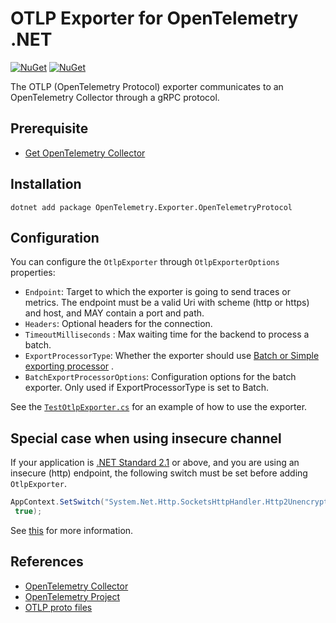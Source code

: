 # OTLP Exporter for OpenTelemetry .NET

[![NuGet](https://img.shields.io/nuget/v/OpenTelemetry.Exporter.OpenTelemetryProtocol.svg)](https://www.nuget.org/packages/OpenTelemetry.Exporter.OpenTelemetryProtocol)
[![NuGet](https://img.shields.io/nuget/dt/OpenTelemetry.Exporter.OpenTelemetryProtocol.svg)](https://www.nuget.org/packages/OpenTelemetry.Exporter.OpenTelemetryProtocol)

The OTLP (OpenTelemetry Protocol) exporter communicates to an OpenTelemetry
Collector through a gRPC protocol.

## Prerequisite

* [Get OpenTelemetry Collector](https://opentelemetry.io/docs/collector/)

## Installation

```shell
dotnet add package OpenTelemetry.Exporter.OpenTelemetryProtocol
```

## Configuration

You can configure the `OtlpExporter` through `OtlpExporterOptions` properties:

* `Endpoint`: Target to which the exporter is going to send traces or metrics.
  The endpoint must be a valid Uri with scheme (http or https) and host, and MAY
  contain a port and path.
* `Headers`: Optional headers for the connection.
* `TimeoutMilliseconds` : Max waiting time for the backend to process a batch.
* `ExportProcessorType`: Whether the exporter should use [Batch or Simple
  exporting
  processor](https://github.com/open-telemetry/opentelemetry-specification/blob/main/specification/trace/sdk.md#built-in-span-processors)
  .
* `BatchExportProcessorOptions`: Configuration options for the batch exporter.
  Only used if ExportProcessorType is set to Batch.

See the [`TestOtlpExporter.cs`](../../examples/Console/TestOtlpExporter.cs) for
an example of how to use the exporter.

## Special case when using insecure channel

If your application is [.NET Standard
2.1](https://docs.microsoft.com/dotnet/standard/net-standard) or above, and you
are using an insecure (http) endpoint, the following switch must be set before
adding `OtlpExporter`.

```csharp
AppContext.SetSwitch("System.Net.Http.SocketsHttpHandler.Http2UnencryptedSupport",
 true);
```

See
[this](https://docs.microsoft.com/aspnet/core/grpc/troubleshoot#call-insecure-grpc-services-with-net-core-client)
for more information.

## References

* [OpenTelemetry
  Collector](https://github.com/open-telemetry/opentelemetry-collector)
* [OpenTelemetry Project](https://opentelemetry.io/)
* [OTLP proto files](https://github.com/open-telemetry/opentelemetry-proto)
